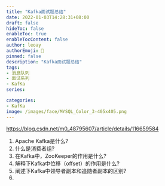 ```yaml
---
title: "Kafka面试题总结"
date: 2022-01-03T14:28:31+08:00
draft: false
hideToc: false
enableToc: true
enableTocContent: false
author: leoay
authorEmoji: 🎅
pinned: false
description: "Kafka面试题总结"
tags:
- 消息队列
- 面试系列
- KafKa
series:

categories:
- KafKa
image: /images/face/MYSQL_Color_3-405x405.png
---
```


https://blog.csdn.net/m0_48795607/article/details/116659584

1. Apache Kafka是什么?
2. 什么是消费者组?
3. 在Kafka中，ZooKeeper的作用是什么?
4. 解释下Kafka中位移（offset）的作用是什么?
5. 阐述下Kafka中领导者副本和追随者副本的区别?
6. 